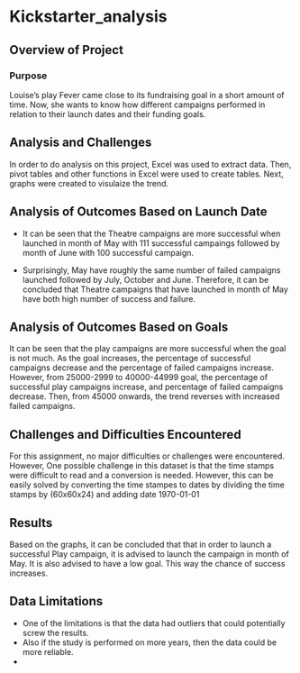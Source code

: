 # Kickstarter_analysis
## Overview of Project
### Purpose
Louise’s play Fever came close to its fundraising goal in a short amount of time. Now, she wants to know how different campaigns performed in relation to their launch dates and their funding goals.
## Analysis and Challenges
In order to do analysis on this project, Excel was used to extract data. Then, pivot tables and other functions in Excel were used to create tables. Next, graphs were created to visulaize the trend.
## Analysis of Outcomes Based on Launch Date
- It can be seen that the Theatre campaigns are more successful when launched in month of May with 111 successful campaings followed by month of June with 100 successful campaign.

- Surprisingly, May have roughly the same number of failed campaigns launched followed by July, October and June. Therefore, it can be concluded that Theatre campaigns that have launched in month of May have both high number of success and failure.
## Analysis of Outcomes Based on Goals
It can be seen that the play campaigns are more successful when the goal is not much. As the goal increases, the percentage of successful campaigns decrease and the percentage of failed campaigns increase. However, from 25000-2999 to 40000-44999 goal, the percentage of successful play campaigns increase, and percentage of failed campaigns decrease. Then, from 45000 onwards, the trend reverses with increased failed campaigns.
## Challenges and Difficulties Encountered
For this assignment, no major difficulties or challenges were encountered. However, One possible challenge in this dataset is that the time stamps were difficult to read and a conversion is needed. However, this can be easily solved by converting the time stampes to dates by dividing the time stamps by (60x60x24) and adding date 1970-01-01
## Results
Based on the graphs, it can be concluded that that in order to launch a successful Play campaign, it is advised to launch the campaign in month of May. It is also advised to have a low goal. This way the chance of success increases.
## Data Limitations
- One of the limitations is that the data had outliers that could potentially screw the results.
- Also if the study is performed on more years, then the data could be more reliable.
- 
